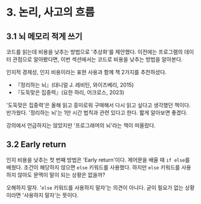 # 3. 논리, 사고의 흐름

## 3.1 뇌 메모리 적게 쓰기

코드를 읽는데 비용을 낮추는 방법으로 '추상화'를 제안했다. 이전에는 프로그램의 데이터 관점으로 알아봤다면,
이번 섹션에서는 코드로 비용을 낮추는 방법을 알아본다.

인지적 경제성, 인지 비용이라는 표현 사용과 함께 책 2가지를 추천하셨다.

- 『정리하는 뇌』(대니얼 J. 레비틴, 와이즈베리, 2015)
- 『도둑맞은 집중력』(요한 하리, 어크로스, 2023)

'도둑맞은 집중력'은 올해 읽고 흥미로워 구매해서 다시 읽고 싶다고 생각했던 책이다. 반가웠다.
'정리하는 뇌'는 1만 시간 법칙과 관련 있다고 한다. 짧게 알아보면 좋겠다.

강의에서 언급하지는 않았지만 '프로그래머의 뇌'라는 책이 떠올랐다.

## 3.2 Early return

인지 비용을 낮추는 첫 번째 방법은 'Early return'이다. 제어문을 배울 때 `if else`를 배웠다. 조건이 해당하지 않으면 `else` 키워드를 사용했다.
하지만 `else` 키워드를 사용하지 않아도 문맥이 말이 되는 상황은 없을까?

오해하지 말자. '`else` 키워드를 사용하지 말자'는 의견이 아니다. 굳이 필요가 없는 상황이라면 '사용하지 말자'는 뜻이다.
